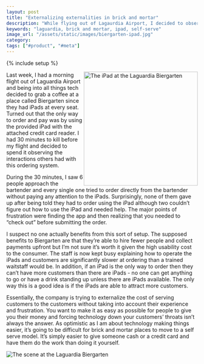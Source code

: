 ```yaml
---
layout: post
title: "Externalizing externalities in brick and mortar"
description: "While flying out of Lagaurdia Airport, I decided to observe the way people interacted at the Biergarten, a restaurant that required customers to order and pay using an iPad."
keywords: "laguardia, brick and mortar, ipad, self-serve"
image_url: "/assets/static/images/biergarten-ipad.jpg"
category:
tags: ["#product", "#meta"]
---
```

{% include setup %}

<img src="{{ IMG_PATH }}biergarten-ipad.jpg" style="float:right; width:300px;" alt="The iPad at the Laguardia Biergarten" />

Last week, I had a morning flight out of Laguardia Airport and being into all things tech decided to grab a coffee at a place called Biergarten since they had iPads at every seat. Turned out that the only way to order and pay was by using the provided iPad with the attached credit card reader. I had 30 minutes to kill before my flight and decided to spend it observing the interactions others had with this ordering system.

During the 30 minutes, I saw 6 people approach the bartender and every single one tried to order directly from the bartender without paying any attention to the iPads. Surprisingly, none of them gave up after being told they had to order using the iPad although two couldn’t figure out how to use the iPad and needed help. The major points of frustration were finding the app and then realizing that you needed to “check out” before submitting the order.

I suspect no one actually benefits from this sort of setup. The supposed benefits to Biergarten are that they’re able to hire fewer people and collect payments upfront but I’m not sure it’s worth it given the high usability cost to the consumer. The staff is now kept busy explaining how to operate the iPads and customers are significantly slower at ordering than a trained waitstaff would be. In addition, if an iPad is the only way to order then they can’t have more customers than there are iPads - no one can get anything to go or have a drink standing up unless there are iPads available. The only way this is a good idea is if the iPads are able to attract more customers.

Essentially, the company is trying to externalize the cost of serving customers to the customers without taking into account their experience and frustration. You want to make it as easy as possible for people to give you their money and forcing technology down your customers’ throats isn’t always the answer. As optimistic as I am about technology making things easier, it’s going to be difficult for brick and mortar places to move to a self serve model. It’s simply easier to give someone cash or a credit card and have them do the work than doing it yourself.

<img src="{{ IMG_PATH }}biergarten.jpg" alt="The scene at the Laguardia Biergarten" />